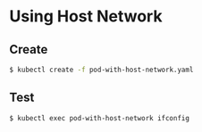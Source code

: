 # Using Host Network

## Create

```bash
$ kubectl create -f pod-with-host-network.yaml
```

## Test

```bash
$ kubectl exec pod-with-host-network ifconfig
```